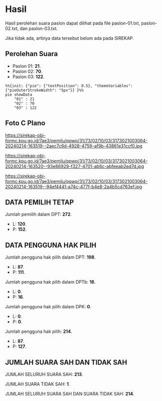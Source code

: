 # Hasil

Hasil perolehan suara paslon dapat dilihat pada file paslon-01.txt, paslon-02.txt, dan paslon-03.txt.

Jika tidak ada, artinya data tersebut belum ada pada SIREKAP.

## Perolehan Suara

 * Paslon 01: **21**.
 * Paslon 02: **70**.
 * Paslon 03: **122**.

```mermaid
%%{init: {"pie": {"textPosition": 0.5}, "themeVariables": {"pieOuterStrokeWidth": "5px"}} }%%
pie showData
    "01" : 21
    "02" : 70
    "03" : 122
```
## Foto C Plano

https://sirekap-obj-formc.kpu.go.id/7ae3/pemilu/ppwp/31/73/02/10/03/3173021003064-20240214-163519--2aec7c6d-4928-4759-af9b-43861e31ccf0.jpg

https://sirekap-obj-formc.kpu.go.id/7ae3/pemilu/ppwp/31/73/02/10/03/3173021003064-20240214-163520--93e86929-f327-4701-ab6c-abfeeab2ed7d.jpg

https://sirekap-obj-formc.kpu.go.id/7ae3/pemilu/ppwp/31/73/02/10/03/3173021003064-20240214-163519--94ef4441-a74c-477f-b4e8-2a4b5cd763ef.jpg

## DATA PEMILIH TETAP

Jumlah pemilih dalam DPT: **272**.
 * L: **120**.
 * P: **152**.

## DATA PENGGUNA HAK PILIH

Jumlah pengguna hak pilih dalam DPT: **198**.
 * L: **87**.
 * P: **111**.

Jumlah pengguna hak pilih dalam DPTb: **16**.
 * L: **0**.
 * P: **16**.

Jumlah pengguna hak pilih dalam DPK: **0**.
 * L: **0**.
 * P: **0**.

Jumlah pengguna hak pilih: **214**.
 * L: **87**.
 * P: **127**.

## JUMLAH SUARA SAH DAN TIDAK SAH

JUMLAH SELURUH SUARA SAH: **213**.

JUMLAH SUARA TIDAK SAH: **1**.

JUMLAH SELURUH SUARA SAH DAN SUARA TIDAK SAH: **214**.
